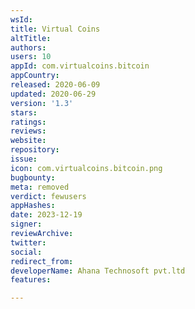 ```yaml
---
wsId: 
title: Virtual Coins
altTitle: 
authors: 
users: 10
appId: com.virtualcoins.bitcoin
appCountry: 
released: 2020-06-09
updated: 2020-06-29
version: '1.3'
stars: 
ratings: 
reviews: 
website: 
repository: 
issue: 
icon: com.virtualcoins.bitcoin.png
bugbounty: 
meta: removed
verdict: fewusers
appHashes: 
date: 2023-12-19
signer: 
reviewArchive: 
twitter: 
social: 
redirect_from: 
developerName: Ahana Technosoft pvt.ltd
features: 

---
```


